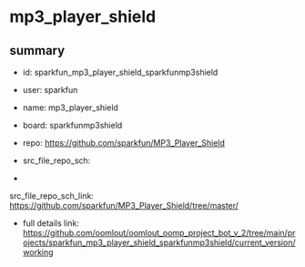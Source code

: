 # mp3_player_shield
 
## summary 
* id: sparkfun_mp3_player_shield_sparkfunmp3shield
* user: sparkfun
* name: mp3_player_shield
* board: sparkfunmp3shield
* repo: https://github.com/sparkfun/MP3_Player_Shield



* src_file_repo_sch: 
*
 src_file_repo_sch_link: https://github.com/sparkfun/MP3_Player_Shield/tree/master/
* full details link: https://github.com/oomlout/oomlout_oomp_project_bot_v_2/tree/main/projects/sparkfun_mp3_player_shield_sparkfunmp3shield/current_version/working  






